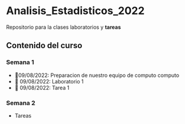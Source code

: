 # Analisis_Estadisticos_2022

Repositorio para la clases laboratorios y **tareas**

## Contenido del curso

### Semana 1
+ :date:09/08/2022: Preparacion de nuestro equipo de computo 
computo
+ :date: 09/08/2022: Laboratorio 1
+ :date: 09/08/2022: Tarea 1

### Semana 2
+ Tareas